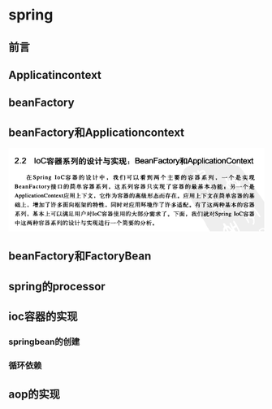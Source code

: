 # spring

## 前言



## Applicatincontext



## beanFactory

## beanFactory和Applicationcontext

![1589163662870](https://github.com/youngyoung-Zhang/imagesOfmd/blob/master/1589163662870.png?raw=true)

## beanFactory和FactoryBean

## spring的processor

## ioc容器的实现

### springbean的创建

### 循环依赖

## aop的实现